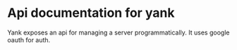 # Api documentation for yank
Yank exposes an api for managing a server programmatically. It uses google oauth for
auth.